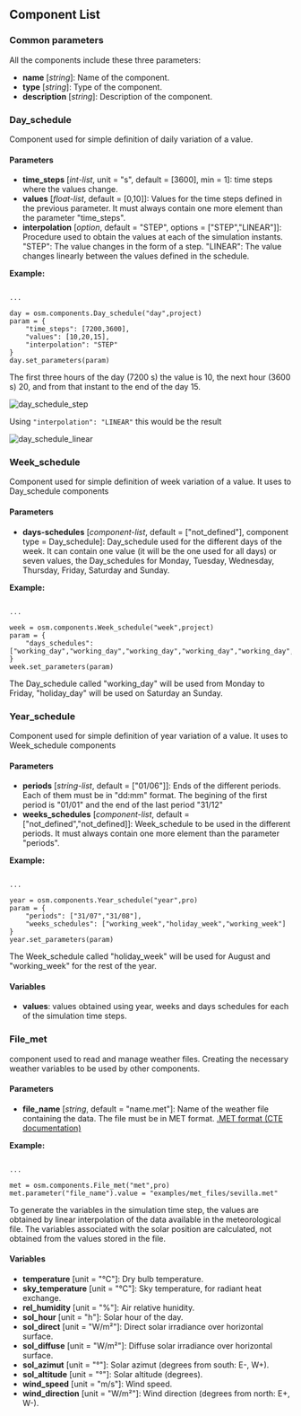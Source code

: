 ## Component List

### Common parameters
All the components include these three parameters:

- **name** [_string_]: Name of the component.
- **type** [_string_]: Type of the component.
- **description** [_string_]: Description of the component.


### Day_schedule

Component used for simple definition of daily variation of a value.

#### Parameters
- **time_steps** [_int-list_, unit = "s", default = [3600], min = 1]: time steps where the values change. 
- **values** [_float-list_, default = [0,10]]: Values for the time steps defined in the previous parameter. It must always contain one more element than the parameter "time_steps".
- **interpolation** [_option_, default = "STEP", options = ["STEP","LINEAR"]]: Procedure used to obtain the values at each of the simulation instants. "STEP": The value changes in the form of a step. "LINEAR": The value changes linearly between the values defined in the schedule. 

**Example:**
<pre><code class="python">
...

day = osm.components.Day_schedule("day",project)
param = {
    "time_steps": [7200,3600],
    "values": [10,20,15],
    "interpolation": "STEP"
}
day.set_parameters(param)
</code></pre>

The first three hours of the day (7200 s) the value is 10, the next hour (3600 s) 20, and from that instant to the end of the day 15.

![day_schedule_step](img/day_schedule_step.png) 

Using `"interpolation": "LINEAR"` this would be the result

![day_schedule_linear](img/day_schedule_linear.png) 

### Week_schedule

Component used for simple definition of week variation of a value. It uses to Day_schedule components

#### Parameters
- **days-schedules** [_component-list_, default = ["not_defined"], component type = Day_schedule]: Day_schedule used for the different days of the week. It can contain one value (it will be the one used for all days) or seven values, the Day_schedules for Monday, Tuesday, Wednesday, Thursday, Friday, Saturday and Sunday.


**Example:**
<pre><code class="python">
...

week = osm.components.Week_schedule("week",project)
param = {
    "days_schedules": ["working_day","working_day","working_day","working_day","working_day","holiday_day","holiday_day"]
}
week.set_parameters(param)
</code></pre>

The Day_schedule called "working_day" will be used from Monday to Friday, "holiday_day" will be used on Saturday an Sunday.

### Year_schedule

Component used for simple definition of year variation of a value. It uses to Week_schedule components

#### Parameters
- **periods** [_string-list_, default = ["01/06"]]: Ends of the different periods. Each of them must be in "dd:mm" format. 
The begining of the first period is "01/01" and the end of the last period "31/12"
- **weeks_schedules** [_component-list_, default = ["not_defined","not_defined]]: Week_schedule to be used in the different periods. It must always contain one more element than the parameter "periods".

**Example:**
<pre><code class="python">
...

year = osm.components.Year_schedule("year",pro)
param = {
    "periods": ["31/07","31/08"],
    "weeks_schedules": ["working_week","holiday_week","working_week"]
}
year.set_parameters(param)
</code></pre>

The Week_schedule called "holiday_week" will be used for August and "working_week" for the rest of the year.

#### Variables
- **values**: values obtained using year, weeks and days schedules for each of the simulation time steps.

### File_met

component used to read and manage weather files. Creating the necessary weather variables to be used by other components.

#### Parameters
- **file_name** [_string_, default = "name.met"]: Name of the weather file containing the data. The file must be in MET format. [.MET format (CTE documentation)](https://www.codigotecnico.org/pdf/Documentos/HE/20170202-DOC-DB-HE-0-Climas%20de%20referencia.pdf)

**Example:**
<pre><code class="python">
...

met = osm.components.File_met("met",pro)
met.parameter("file_name").value = "examples/met_files/sevilla.met"
</code></pre>

To generate the variables in the simulation time step, the values are obtained by linear interpolation of the data available in the meteorological file. The variables associated with the solar position are calculated, not obtained from the values stored in the file.

#### Variables
- **temperature** [unit = "°C"]: Dry bulb temperature.
- **sky_temperature** [unit = "°C"]: Sky temperature, for radiant heat exchange.
- **rel_humidity** [unit = "%"]: Air relative hunidity.
- **sol_hour** [unit = "h"]: Solar hour of the day.
- **sol_direct** [unit = "W/m²"]: Direct solar irradiance over horizontal surface.
- **sol_diffuse** [unit = "W/m²"]: Diffuse solar irradiance over horizontal surface.
- **sol_azimut** [unit = "°"]: Solar azimut (degrees from south: E-, W+).
- **sol_altitude** [unit = "°"]: Solar altitude (degrees).
- **wind_speed** [unit = "m/s"]: Wind speed.
- **wind_direction** [unit = "W/m²"]: Wind direction (degrees from north: E+, W-).


